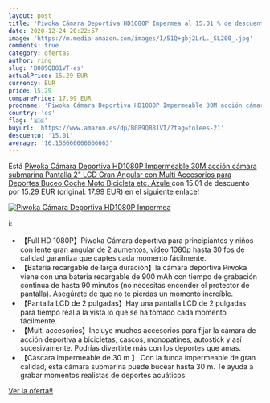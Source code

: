 ```yaml
---
layout: post
title: 'Piwoka Cámara Deportiva HD1080P Impermea al 15.01 % de descuento'
date: 2020-12-24 20:22:57
image: 'https://m.media-amazon.com/images/I/51Q+gbj2LrL._SL200_.jpg'
comments: true
category: ofertas
author: ring
slug: 'B089QB81VT-es'
actualPrice: 15.29 EUR
currency: EUR
price: 15.29
comparePrice: 17.99 EUR
prodname: 'Piwoka Cámara Deportiva HD1080P Impermeable 30M acción cámara submarina Pantalla 2" LCD Gran Angular con Multi Accesorios para Deportes  Buceo  Coche  Moto  Bicicleta etc.  Azule '
country: 'es'
flag: '🇪🇸'
buyurl: 'https://www.amazon.es/dp/B089QB81VT/?tag=tolees-21'
descuento: '15.01'
average: '16.156666666666663'
---
```


Está [Piwoka Cámara Deportiva HD1080P Impermeable 30M acción cámara submarina Pantalla 2" LCD Gran Angular con Multi Accesorios para Deportes  Buceo  Coche  Moto  Bicicleta etc.  Azule ](https://www.amazon.es/dp/B089QB81VT/?tag=tolees-21) con 15.01 de descuento por 15.29 EUR (original: 17.99 EUR) en el siguiente enlace!

[![Piwoka Cámara Deportiva HD1080P Impermea](https://m.media-amazon.com/images/I/51Q+gbj2LrL._SL200_.jpg)](https://www.amazon.es/dp/B089QB81VT/?tag=tolees-21)

ℹ️:

- 【Full HD 1080P】Piwoka Cámara deportiva para principiantes y niños con lente gran angular de 2 aumentos, vídeo 1080p hasta 30 fps de calidad garantiza que captes cada momento fácilmente.
- 【Batería recargable de larga duración】la cámara deportiva Piwoka viene con una batería recargable de 900 mAh con tiempo de grabación continua de hasta 90 minutos (no necesitas encender el protector de pantalla). Asegúrate de que no te pierdas un momento increíble.
- 【Pantalla LCD de 2 pulgadas】Hay una pantalla LCD de 2 pulgadas para tiempo real a la vista lo que se ha tomado cada momento fácilmente.
- 【Multi accesorios】Incluye muchos accesorios para fijar la cámara de acción deportiva a bicicletas, cascos, monopatines, autostick y así sucesivamente. Podrías divertirte más con los deportes que amas.
- 【Cáscara impermeable de 30 m 】 Con la funda impermeable de gran calidad, esta cámara submarina puede bucear hasta 30 m. Te ayuda a grabar momentos realistas de deportes acuáticos.

[Ver la oferta!!](https://www.amazon.es/dp/B089QB81VT/?tag=tolees-21)
